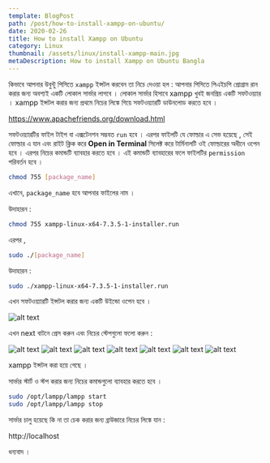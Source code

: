 ```yaml
---
template: BlogPost
path: /post/how-to-install-xampp-on-ubuntu/
date: 2020-02-26
title: How to install Xampp on Ubuntu
category: Linux
thumbnail: /assets/linux/install-xampp-main.jpg
metaDescription: How to install Xampp on Ubuntu Bangla
---
```


কিভাবে আপনার উবুন্টু পিসিতে `xampp` ইন্সটল করবেন তা নিচে দেওয়া হল :
আপনার পিসিতে পিএইচপি প্রোগ্রাম রান করার জন্য অবশ্যই একটি লোকাল সার্ভার লাগবে । লোকাল সার্ভার হিসাবে xampp খুবই জনপ্রিয় একটি সফটওয়্যার । xampp ইন্সটল করার জন্য প্রথমে নিচের লিঙ্কে গিয়ে সফটওয়্যারটি ডাউনলোড করতে হবে ।

https://www.apachefriends.org/download.html

সফটওয়্যারটির ফাইল টাইপ বা এক্সটেনশন সম্ভবত `run` হবে । এরপর ফাইলটি যে ফোল্ডার এ সেভ হয়েছে , সেই ফোল্ডার এ যান এবং রাইট ক্লিক করে **Open in Terminal** সিলেক্ট করে টার্মিনালটি ওই ফোল্ডারের অধীনে ওপেন হবে । এরপর নিচের কমান্ডটি ব্যাবহার করতে হবে । এই কমান্ডটি ব্যাবহারের ফলে ফাইলটির `permission` পরিবর্তন হবে ।

```bash
chmod 755 [package_name]
```

এখানে, `package_name` হবে আপনার ফাইলের নাম ।

উদাহারন :

```bash
chmod 755 xampp-linux-x64-7.3.5-1-installer.run
```

এরপর ,

```bash
sudo ./[package_name]
```

উদাহারন :

```bash
sudo ./xampp-linux-x64-7.3.5-1-installer.run
```

এখন সফটওয়্যারটি ইন্সটল করার জন্য একটি উইন্ডো ওপেন হবে ।

![alt text](/assets/linux/install-xampp-1.png "sceenshot 1")

এখন next বাটনে প্রেস করুন এবং নিচের স্টেপগুলো ফলো করুন :

![alt text](/assets/linux/install-xampp-2.png "sceenshot 2")
![alt text](/assets/linux/install-xampp-3.png "sceenshot 3")
![alt text](/assets/linux/install-xampp-4.png "sceenshot 4")
![alt text](/assets/linux/install-xampp-5.png "sceenshot 5")
![alt text](/assets/linux/install-xampp-6.png "sceenshot 6")
![alt text](/assets/linux/install-xampp-7.png "sceenshot 7")
![alt text](/assets/linux/install-xampp-8.png "sceenshot 8")

xampp ইন্সটল করা হয়ে গেছে ।

সার্ভার স্টার্ট ও স্টপ করার জন্য নিচের কমান্ডগুলো ব্যাবহার করতে হবে ।

```bash
sudo /opt/lampp/lampp start
sudo /opt/lampp/lampp stop
```

সার্ভার চালু হয়েছে কি না তা চেক করার জন্য ব্রাউজারে নিচের লিঙ্কে যান :

http://localhost

ধন্যবাদ ।
